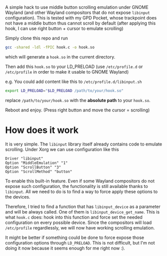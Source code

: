 A simple hack to use middle button scrolling emulation under GNOME Wayland (and other Wayland compositors that do not expose `libinput` configuration). This is tested with my GPD Pocket, whose trackpoint does not have a middle button thus cannot scroll by default (after applying this hook, I can use right button + cursor to emulate scrolling)

Simply clone this repo and run

```bash
gcc -shared -ldl -fPIC hook.c -o hook.so
```

which will generate a `hook.so` in the current directory.

Then add this `hook.so` to your LD\_PRELOAD (use `/etc/profile.d` or `/etc/profile` in order to make it usable to GNOME Wayland)

e.g. You could add content like this to `/etc/profile.d/libinput.sh`

```bash
export LD_PRELOAD="$LD_PRELOAD /path/to/your/hook.so"
```

replace `/path/to/your/hook.so` with the __absolute path__ to your `hook.so`.

Reboot and enjoy. (Press right button and move the cursor = scrolling)

How does it work
===

It is very simple. The `libinput` library itself already contains code to emulate scrolling. Under Xorg we can use configuration like this

```
Driver "libinput"
Option "MiddleEmulation" "1"
Option "ScrollButton" "3"
Option "ScrollMethod" "button"
```

To enable this built-in feature. Even if some Wayland compositors do not expose such configuration, the functionality is still available thanks to `libinput`. All we need to do is to find a way to force apply these options to the devices.

Therefore, I tried to find a function that has `libinput_device` as a parameter and will be always called. One of them is `libinput_device_get_name`. This is what `hook.c` does: hook into this function and force set the needed configuration on every possible device. Since the compositors will load `/etc/profile` regardlessly, we will now have working scrolling emulation.

It might be better if something could be done to force expose those configuration options through `LD_PRELOAD`. This is not difficult, but I'm not doing it now because it seems enough for me right now :).
